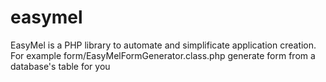 # easymel
EasyMel is a PHP library to automate and simplificate application creation. For example form/EasyMelFormGenerator.class.php generate form from a database's table for you
